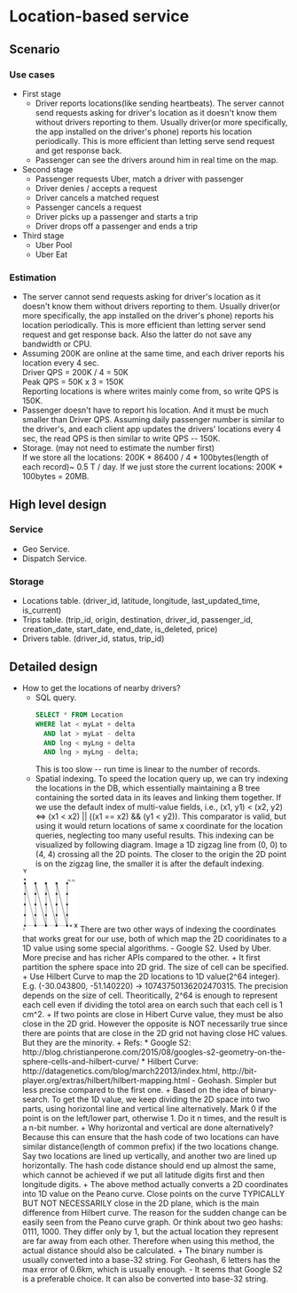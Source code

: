# Location-based service

## Scenario
### Use cases
* First stage
  * Driver reports locations(like sending heartbeats). The server cannot send requests asking for driver's location as it doesn't know them without drivers reporting to them. Usually driver(or more specifically, the app installed on the driver's phone) reports his location periodically. This is more efficient than letting serve send request and get response back.
  * Passenger can see the drivers around him in real time on the map.
* Second stage
  * Passenger requests Uber, match a driver with passenger
  * Driver denies / accepts a request
  * Driver cancels a matched request 
  * Passenger cancels a request
  * Driver picks up a passenger and starts a trip
  * Driver drops off a passenger and ends a trip
* Third stage
  * Uber Pool
  * Uber Eat

### Estimation
* The server cannot send requests asking for driver's location as it doesn't know them without drivers reporting to them. Usually driver(or more specifically, the app installed on the driver's phone) reports his location periodically. This is more efficient than letting server send request and get response back. Also the latter do not save any bandwidth or CPU.
* Assuming 200K are online at the same time, and each driver reports his location every 4 sec.  
  Driver QPS = 200K / 4 = 50K  
  Peak QPS = 50K x 3 = 150K  
  Reporting locations is where writes mainly come from, so write QPS is 150K.
* Passenger doesn't have to report his location. And it must be much smaller than Driver QPS. Assuming daily passenger number is similar to the driver's, and each client app updates the drivers' locations every 4 sec, the read QPS is then similar to write QPS -- 150K.
* Storage. (may not need to estimate the number first)  
  If we store all the locations: 200K * 86400 / 4 * 100bytes(length of each record)~ 0.5 T / day.
  If we just store the current locations: 200K * 100bytes = 20MB. 

## High level design
### Service
* Geo Service. 
* Dispatch Service.

### Storage
* Locations table.
(driver_id, latitude, longitude, last_updated_time, is_current)
* Trips table.
(trip_id, origin, destination, driver_id, passenger_id, creation_date, start_date, end_date, is_deleted, price)
* Drivers table.
(driver_id, status, trip_id)

## Detailed design
* How to get the locations of nearby drivers?  
  * SQL query.
    ```sql
    SELECT * FROM Location 
    WHERE lat < myLat + delta
      AND lat > myLat - delta
      AND lng < myLng + delta
      AND lng > myLng - delta;
    ```
    This is too slow -- run time is linear to the number of records.
  * Spatial indexing. To speed the location query up, we can try indexing the locations in the DB, which essentially maintaining a B tree containing the sorted data in its leaves and linking them together. If we use the default index of multi-value fields, i.e., (x1, y1) < (x2, y2) <=> (x1 < x2) || ((x1 == x2) && (y1 < y2)). This comparator is valid, but using it would return locations of same x coordinate for the location queries, neglecting too many useful results. This indexing can be visualized by following diagram. Image a 1D zigzag line from (0, 0) to (4, 4) crossing all the 2D points. The closer to the origin the 2D point is on the zigzag line, the smaller it is after the default indexing.
  <img src="imgs/default_location_indexing.png" width="100">
  There are two other ways of indexing the coordinates that works great for our use, both of which map the 2D cooridinates to a 1D value using some special algorithms. 
    - Google S2. Used by Uber. More precise and has richer APIs compared to the other.
      + It first partition the sphere space into 2D grid. The size of cell can be specified. 
      + Use Hilbert Curve to map the 2D locations to 1D value(2^64 integer). E.g. (-30.043800, -51.140220) -> 10743750136202470315. The precision depends on the size of cell. Theoritically, 2^64 is enough to represent each cell even if dividing the totol area on earch such that each cell is 1 cm^2.
      + If two points are close in Hibert Curve value, they must be also close in the 2D grid. However the opposite is NOT necessarily true since there are points that are close in the 2D grid not having close HC values. But they are the minority.
      + Refs: 
        * Google S2: http://blog.christianperone.com/2015/08/googles-s2-geometry-on-the-sphere-cells-and-hilbert-curve/
        * Hilbert Curve: http://datagenetics.com/blog/march22013/index.html, http://bit-player.org/extras/hilbert/hilbert-mapping.html
    - Geohash. Simpler but less precise compared to the first one.
      + Based on the idea of binary-search. To get the 1D value, we keep dividing the 2D space into two parts, using horizontal line and vertical line alternatively. Mark 0 if the point is on the left/lower part, otherwise 1. Do it n times, and the result is a n-bit number.
      + Why horizontal and vertical are done alternatively? Because this can ensure that the hash code of two locations can have similar distance(length of common prefix) if the two locations change. Say two locations are lined up vertically, and another two are lined up horizontally. The hash code distance should end up almost the same, which cannot be achieved if we put all latitude digits first and then longitude digits.
      + The above method actually converts a 2D coordinates into 1D value on the Peano curve. Close points on the curve TYPICALLY BUT NOT NECESSARILY close in the 2D plane, which is the main difference from Hilbert curve. The reason for the sudden change can be easily seen from the Peano curve graph. Or think about two geo hashs: 0111, 1000. They differ only by 1, but the actual location they represent are far away from each other. Therefore when using this method, the actual distance should also be calculated.
      + The binary number is usually converted into a base-32 string. For Geohash, 6 letters has the max error of 0.6km, which is usually enough.
    - It seems that Google S2 is a preferable choice. It can also be converted into base-32 string.